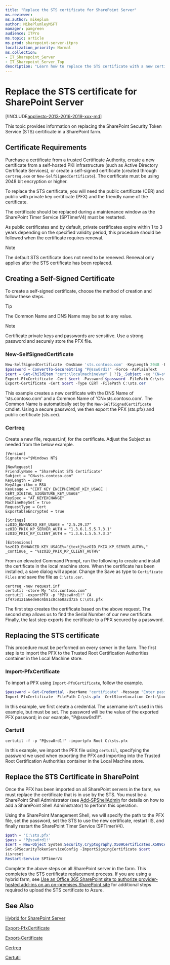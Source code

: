 ```yaml
---
title: "Replace the STS certificate for SharePoint Server"
ms.reviewer: 
ms.author: mikeplum
author: MikePlumleyMSFT
manager: pamgreen
audience: ITPro
ms.topic: article
ms.prod: sharepoint-server-itpro
localization_priority: Normal
ms.collection:
- IT_Sharepoint_Server
- IT_Sharepoint_Server_Top
description: "Learn how to replace the STS certificate with a new certificate from a public authority."
---
```


# Replace the STS certificate for SharePoint Server

[!INCLUDE[appliesto-2013-2016-2019-xxx-md](../includes/appliesto-2013-2016-2019-xxx-md.md)]

This topic provides information on replacing the SharePoint Security Token Service (STS) certificate in a SharePoint farm.

## Certificate Requirements

Purchase a certificate from a trusted Certificate Authority, create a new certificate from a self-hosted PKI infrastructure (such as Active Directory Certificate Services), or create a self-signed certificate (created through `certreq.exe` or `New-SelfSignedCertificate`). The certificate must be using 2048 bit encryption or higher.

To replace the STS certificate, you will need the public certificate (CER) and public with private key certificate (PFX) and the friendly name of the certificate.

The certificate should be replaced during a maintenance window as the SharePoint Timer Service (SPTimerV4) must be restarted.

As public certificates and by default, private certificates expire within 1 to 3 years depending on the specified validity  period, this procedure should be followed when the certificate requires renewal.

> [!NOTE]
> The default STS certificate does not need to be renewed. Renewal only applies after the STS certificate has been replaced.

## Creating a Self-Signed Certificate

To create a self-signed certificate, choose the method of creation and follow these steps.

> [!TIP]
> The Common Name and DNS Name may be set to any value.

> [!NOTE]
> Certificate private keys and passwords are sensitive. Use a strong password and securely store the PFX file.

### New-SelfSignedCertificate

```PowerShell
New-SelfSignedCertificate -DnsName 'sts.contoso.com' -KeyLength 2048 -FriendlyName 'SharePoint STS Certificate' -CertStoreLocation 'cert:\LocalMachine\My' -KeySpec KeyExchange
$password = ConvertTo-SecureString "P@ssw0rd1!" -Force -AsPlainText
$cert = Get-ChildItem "cert:\localmachine\my" | ?{$_.Subject -eq "CN=sts.contoso.com"}
Export-PfxCertificate -Cert $cert -Password $password -FilePath C:\sts.pfx
Export-Certificate -Cert $cert -Type CERT -FilePath C:\sts.cer
```

This example creates a new certificate with the DNS Name of 'sts.contoso.com' and a Common Name of 'CN=sts.contoso.com'. The Common Name is automatically set by the `New-SelfSignedCertificate` cmdlet. Using a secure password, we then export the PFX (sts.pfx) and public certificate (sts.cer).

### Certreq

Create a new file, request.inf, for the certificate. Adjust the Subject as needed from the below example.

```
[Version]
Signature="$Windows NT$

[NewRequest]
FriendlyName = "SharePoint STS Certificate"
Subject = "CN=sts.contoso.com"
KeyLength = 2048
KeyAlgorithm = RSA
KeyUsage = "CERT_KEY_ENCIPHERMENT_KEY_USAGE | CERT_DIGITAL_SIGNATURE_KEY_USAGE"
KeySpec = "AT_KEYEXCHANGE"
MachineKeySet = true
RequestType = Cert
ExportableEncrypted = true

[Strings]
szOID_ENHANCED_KEY_USAGE = "2.5.29.37"
szOID_PKIX_KP_SERVER_AUTH = "1.3.6.1.5.5.7.3.1"
szOID_PKIX_KP_CLIENT_AUTH = "1.3.6.1.5.5.7.3.2"

[Extensions]
%szOID_ENHANCED_KEY_USAGE%="{text}%szOID_PKIX_KP_SERVER_AUTH%,"
_continue_ = "%szOID_PKIX_KP_CLIENT_AUTH%"
```

From an elevated Command Prompt, run the following to create and install the certificate in the local machine store. When the certificate has been installed, a save dialog will appear. Change the Save as type to `Certificate Files` and save the file as `C:\sts.cer`.

```
certreq -new request.inf
certutil -store My "sts.contoso.com"
certutil -exportPFX -p "P@ssw0rd1!" CA 1f4758121a6ede8c4b81c8ca60a2d72a C:\sts.pfx
```

The first step creates the certificate based on the above request. The second step allows us to find the Serial Number of our new certificate. Finally, the last step exports the certificate to a PFX secured by a password.

## Replacing the STS certificate

This procedure must be performed on every server in the farm. The first step is to import the PFX to the Trusted Root Certification Authorities container in the Local Machine store.

### Import-PfxCertificate

To import a PFX using `Import-PfxCertificate`, follow the example.

```PowerShell
$password = Get-Credential -UserName "certificate" -Message "Enter password"
Import-PfxCertificate -FilePath C:\sts.pfx -CertStoreLocation Cert:\LocalMachine\Root -Password $password.Password
```

In this example, we first create a credential. The username isn't used in this example, but must be set. The password will be the value of the exported PFX password; in our example, "P@ssw0rd1!".

### Certutil

```
certutil -f -p "P@ssw0rd1!" -importpfx Root C:\sts.pfx
```

In this example, we import the PFX file using `certutil`, specifying the password we used when exporting the PFX and importing into the Trusted Root Certification Authorities container in the Local Machine store.

## Replace the STS Certificate in SharePoint

Once the PFX has been imported on all SharePoint servers in the farm, we must replace the certificate that is in use by the STS. You must be a SharePoint Shell Administrator (see [Add-SPShellAdmin](/powershell/module/sharepoint-server/add-spshelladmin?view=sharepoint-ps) for details on how to add a SharePoint Shell Administrator) to perform this operation.

Using the SharePoint Management Shell, we will specify the path to the PFX file, set the password, set the STS to use the new certificate, restart IIS, and finally restart the SharePoint Timer Service (SPTimerV4).

```PowerShell
$path = 'C:\sts.pfx'
$pass = 'P@ssw0rd1!'
$cert = New-Object System.Security.Cryptography.X509Certificates.X509Certificate2($path, $pass, 20)
Set-SPSecurityTokenServiceConfig -ImportSigningCertificate $cert
iisreset
Restart-Service SPTimerV4
```

Complete the above steps on all SharePoint server in the farm. This completes the STS certificate replacement process. If you are using a hybrid farm, see [Use an Office 365 SharePoint site to authorize provider-hosted add-ins on an on-premises SharePoint site](/sharepoint/dev/sp-add-ins/use-an-office-365-sharepoint-site-to-authorize-provider-hosted-add-ins-on-an-on) for additional steps required to upload the STS certificate to Azure.

## See Also

[Hybrid for SharePoint Server](../hybrid/hybrid.md)

[Export-PfxCertificate](/powershell/module/pkiclient/export-pfxcertificate?view=win10-ps)

[Export-Certificate](/powershell/module/pkiclient/export-certificate?view=win10-ps)

[Certreq](/windows-server/administration/windows-commands/certreq_1)

[Certutil](/windows-server/administration/windows-commands/certutil)

